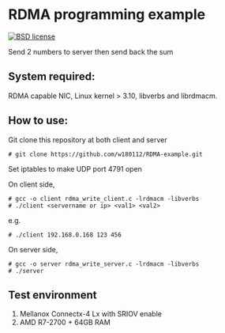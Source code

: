# RDMA programming example

[![BSD license](https://img.shields.io/badge/License-BSD-blue.svg)](https://opensource.org/licenses/BSD-3-Clause)

Send 2 numbers to server then send back the sum

## System required:

RDMA capable NIC, Linux kernel > 3.10, libverbs and librdmacm.

## How to use:

Git clone this repository at both client and server

    # git clone https://github.com/w180112/RDMA-example.git

Set iptables to make UDP port 4791 open

On client side,

    # gcc -o client rdma_write_client.c -lrdmacm -libverbs
    # ./client <servername or ip> <val1> <val2>
e.g.

    # ./client 192.168.0.168 123 456

On server side,

    # gcc -o server rdma_write_server.c -lrdmacm -libverbs
    # ./server

## Test environment

1. Mellanox Connectx-4 Lx with SRIOV enable
2. AMD R7-2700 + 64GB RAM
